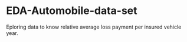 # EDA-Automobile-data-set
Eploring data to know relative average loss payment per insured vehicle year.
